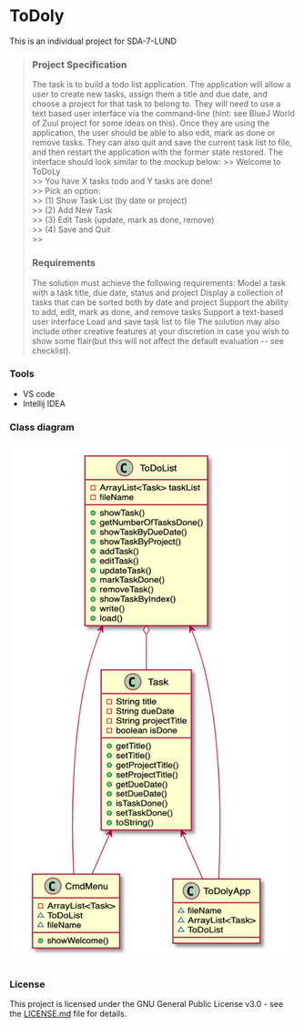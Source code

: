 # ToDoly
This is an individual project for SDA-7-LUND

> ### Project Specification
>The task is to build a todo list application. The application will allow a user to create new tasks, assign them a title and due date, and choose a project for that task to belong to. They will need to use a text based user interface via the command-line (hint: see BlueJ World of Zuul project for some ideas on this). Once they are using the application, the user should be able to also edit, mark as done or remove tasks. They can also quit and save the current task list to file, and then restart the application with the former state restored. The interface should look similar to the mockup below:
>\>> Welcome to ToDoLy    
\>> You have X tasks todo and Y tasks are done!  
\>> Pick an option:     
\>> (1) Show Task List (by date or project)  
\>> (2) Add New Task   
\>> (3) Edit Task (update, mark as done, remove)   
\>> (4) Save and Quit  
\>>    
>### Requirements
>The solution must achieve the following requirements:
Model a task with a task title, due date, status and project
Display a collection of tasks that can be sorted both by date and project
Support the ability to add, edit, mark as done, and remove tasks
Support a text-based user interface
Load and save task list to file
The solution may also include other creative features at your discretion in case you wish to show some flair(but this will not affect the default evaluation -- see checklist).
### Tools
- VS code
- Intellij IDEA
### Class diagram
![image](https://github.com/Feifei-Peng/IP-ToDoly/blob/master/figures/ip_class_diagram.png)
<!-- ```puml
'skinparam classAttributeIconSize 0
class Task {
    -String title
    -String dueDate
    -String projectTitle
    -boolean isDone 
    +getTitle()
    +setTitle()
    +getProjectTitle()
    +setProjectTitle()
    +getDueDate()
    +setDueDate()
    +isTaskDone()
    +setTaskDone()
    +toString()
}

class ToDoList {
    -ArrayList<Task> taskList
    -fileName
    +showTask()
    +getNumberOfTasksDone()
    +showTaskByDueDate()
    +showTaskByProject()
    +addTask()
    +editTask()
    +updateTask()
    +markTaskDone()
    +removeTask()
    +showTaskByIndex()
    +write()
    +load()
}

class CmdMenu {
    -ArrayList<Task>
    ~ToDoList
    ~fileName
    +showWelcome()
}

class ToDolyApp {
    ~fileName
    ~ArrayList<Task>
    ~ToDoList
    
    
}


Task <-- CmdMenu 
Task <-- ToDolyApp
ToDoList o-- Task 
ToDoList <-- CmdMenu
ToDoList <-- ToDolyApp


``` -->

### License
This project is licensed under the GNU General Public License v3.0 - see the [LICENSE.md](https://github.com/melvinmajor/TodoList/blob/master/LICENSE.md) file for details.
